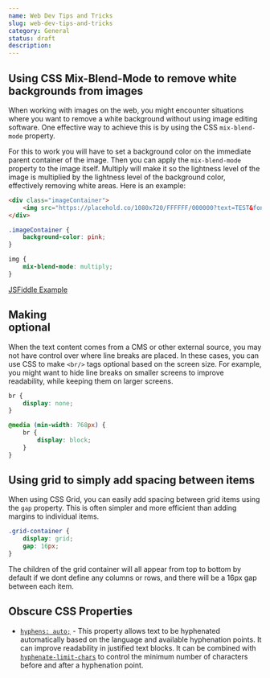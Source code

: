 ```yaml
---
name: Web Dev Tips and Tricks
slug: web-dev-tips-and-tricks
category: General
status: draft
description: 
---
```


## Using CSS Mix-Blend-Mode to remove white backgrounds from images

When working with images on the web, you might encounter situations where you want to remove a white background without using image editing software. One effective way to achieve this is by using the CSS `mix-blend-mode` property.

For this to work you will have to set a background color on the immediate parent container of the image. Then you can apply the `mix-blend-mode` property to the image itself. Multiply will make it so the lightness level of the image is multiplied by the lightness level of the background color, effectively removing white areas. Here is an example:

```html
<div class="imageContainer">
    <img src="https://placehold.co/1080x720/FFFFFF/000000?text=TEST&font=lato" alt="Image with white background">
</div>
```

```css
.imageContainer {
    background-color: pink;
}

img {
    mix-blend-mode: multiply;
}
```

[JSFiddle Example](https://jsfiddle.net/jrmq0bsg/)


## Making <br/> optional

When the text content comes from a CMS or other external source, you may not have control over where line breaks are placed. In these cases, you can use CSS to make `<br/>` tags optional based on the screen size. For example, you might want to hide line breaks on smaller screens to improve readability, while keeping them on larger screens.

```css
br {
    display: none;
}

@media (min-width: 768px) {
    br {
        display: block;
    }
}
```


## Using grid to simply add spacing between items

When using CSS Grid, you can easily add spacing between grid items using the `gap` property. This is often simpler and more efficient than adding margins to individual items.

```css
.grid-container {
    display: grid;
    gap: 16px;
}
```

The children of the grid container will all appear from top to bottom by default if we dont define any columns or rows, and there will be a 16px gap between each item.


## Obscure CSS Properties

- [`hyphens: auto;`](https://developer.mozilla.org/en-US/docs/Web/CSS/hyphens) - This property allows text to be hyphenated automatically based on the language and available hyphenation points. It can improve readability in justified text blocks. It can be combined with [`hyphenate-limit-chars`](https://developer.mozilla.org/en-US/docs/Web/CSS/hyphenate-limit-chars) to control the minimum number of characters before and after a hyphenation point.